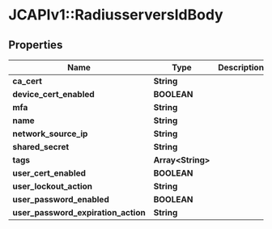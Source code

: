 # JCAPIv1::RadiusserversIdBody

## Properties
Name | Type | Description | Notes
------------ | ------------- | ------------- | -------------
**ca_cert** | **String** |  | [optional] 
**device_cert_enabled** | **BOOLEAN** |  | [optional] 
**mfa** | **String** |  | [optional] 
**name** | **String** |  | 
**network_source_ip** | **String** |  | 
**shared_secret** | **String** |  | 
**tags** | **Array&lt;String&gt;** |  | [optional] 
**user_cert_enabled** | **BOOLEAN** |  | [optional] 
**user_lockout_action** | **String** |  | [optional] 
**user_password_enabled** | **BOOLEAN** |  | [optional] 
**user_password_expiration_action** | **String** |  | [optional] 

